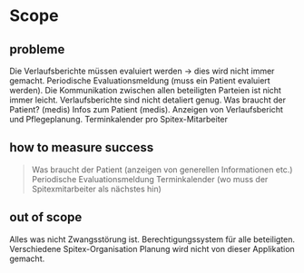 # Scope

## probleme

Die Verlaufsberichte müssen evaluiert werden -> dies wird nicht immer gemacht.
Periodische Evaluationsmeldung (muss ein Patient evaluiert werden).
Die Kommunikation zwischen allen beteiligten Parteien ist nicht immer leicht.
Verlaufsberichte sind nicht detaliert genug.
Was braucht der Patient? (medis)
Infos zum Patient (medis).
Anzeigen von Verlaufsbericht und Pflegeplanung.
Terminkalender pro Spitex-Mitarbeiter

## how to measure success

> Was braucht der Patient (anzeigen von generellen Informationen etc.)
> Periodische Evaluationsmeldung
> Terminkalender (wo muss der Spitexmitarbeiter als nächstes hin)

## out of scope

Alles was nicht Zwangsstörung ist.
Berechtigungssystem für alle beteiligten.
Verschiedene Spitex-Organisation
Planung wird nicht von dieser Applikation gemacht.
